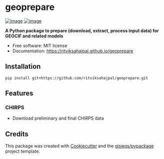 # geoprepare


[![image](https://img.shields.io/pypi/v/geoprepare.svg)](https://pypi.python.org/pypi/geoprepare)
[![image](https://img.shields.io/conda/vn/conda-forge/geoprepare.svg)](https://anaconda.org/conda-forge/geoprepare)


**A Python package to prepare (download, extract, process input data) for GEOCIF and related models**


-   Free software: MIT license
-   Documentation: https://ritviksahajpal.github.io/geoprepare

## Installation
`pip install git+https://github.com/ritviksahajpal/geoprepare.git`

## Features

### CHIRPS
- Download preliminary and final CHIRPS data

## Credits

This package was created with [Cookiecutter](https://github.com/cookiecutter/cookiecutter) and the [giswqs/pypackage](https://github.com/giswqs/pypackage) project template.
